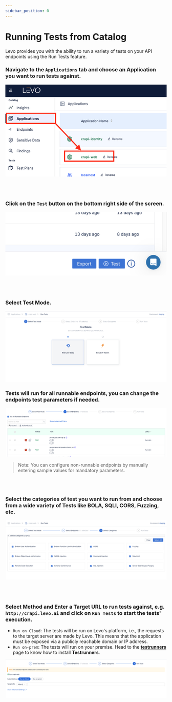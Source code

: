 ```yaml
---
sidebar_position: 0
---
```


# Running Tests from Catalog

Levo provides you with the ability to run a variety of tests on your API endpoints using the Run Tests feature.

### Navigate to the `Applications` tab and choose an Application you want to run tests against.

![](../assets/testruns-step-1.png)

<br></br>

### Click on the `Test` button on the bottom right side of the screen.

![](../assets/testruns-step-2.png)

<br></br>

### Select Test Mode.

![](../assets/testruns-step-3.png)

### Tests will run for all runnable endpoints, you can change the endpoints test parameters if needed.

![](../assets/testruns-step-4.png)

>Note: You can configure non-runnable endpoints by manually entering sample values for mandatory parameters.

<br></br>

### Select the categories of test you want to run from and choose from a wide variety of Tests like BOLA, SQLI, CORS, Fuzzing, etc.

![](../assets/testruns-step-5.png)

<br></br>

### Select Method and Enter a Target URL to run tests against, e.g. `http://crapi.levo.ai` and click on `Run Tests` to start the tests' execution.
- `Run on Cloud`: The tests will be run on Levo's platform, i.e., the requests to the target server are made by Levo. This means that the application must be exposed via a publicly reachable domain or IP address.
- `Run on-prem`: The tests will run on your premise. Head to the **[testrunners](testrunner.md)** page to know how to install **Testrunners**.

![](../assets/testruns-step-6.png)
